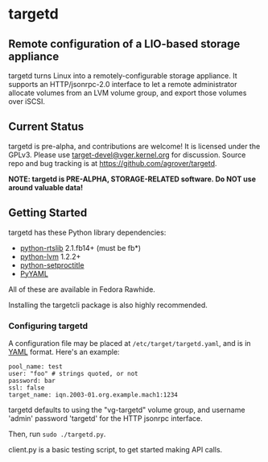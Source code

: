 targetd
=======

Remote configuration of a LIO-based storage appliance
-----------------------------------------------------
targetd turns Linux into a remotely-configurable storage appliance. It
supports an HTTP/jsonrpc-2.0 interface to let a remote administrator
allocate volumes from an LVM volume group, and export those volumes
over iSCSI.

Current Status
--------------
targetd is pre-alpha, and contributions are welcome! It is licensed
under the GPLv3. Please use target-devel@vger.kernel.org for
discussion. Source repo and bug tracking is at
https://github.com/agrover/targetd.

**NOTE: targetd is PRE-ALPHA, STORAGE-RELATED software. Do NOT use
  around valuable data!**

Getting Started
---------------
targetd has these Python library dependencies:
* [python-rtslib](https://github.com/agrover/rtslib-fb) 2.1.fb14+  (must be fb*)
* [python-lvm](https://github.com/agrover/python-lvm) 1.2.2+
* [python-setproctitle](https://github.com/dvarrazzo/py-setproctitle)
* [PyYAML](http://pyyaml.org/)

All of these are available in Fedora Rawhide.

Installing the targetcli package is also highly recommended.

### Configuring targetd

A configuration file may be placed at `/etc/target/targetd.yaml`, and
is in [YAML](http://www.yaml.org/spec/1.2/spec.html) format. Here's
an example:

    pool_name: test
    user: "foo" # strings quoted, or not
    password: bar
    ssl: false
    target_name: iqn.2003-01.org.example.mach1:1234

targetd defaults to using the "vg-targetd" volume group, and username 'admin'
password 'targetd' for the HTTP jsonrpc interface.

Then, run `sudo ./targetd.py`.

client.py is a basic testing script, to get started making API calls.
